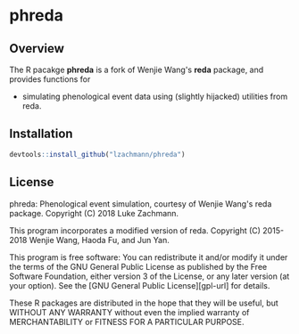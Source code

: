 # phreda


## Overview

The R pacakge **phreda** is a fork of Wenjie Wang's **reda** package, and  
provides functions for

- simulating phenological event data using (slightly hijacked) utilities from
reda.


## Installation

```R
devtools::install_github("lzachmann/phreda")
```


## License

phreda: Phenological event simulation, courtesy of Wenjie Wang's reda package.
Copyright (C) 2018 Luke Zachmann.

This program incorporates a modified version of reda.
Copyright (C) 2015-2018 Wenjie Wang, Haoda Fu, and Jun Yan.

This program is free software: You can redistribute it and/or modify it
under the terms of the GNU General Public License as published by the Free
Software Foundation, either version 3 of the License, or any later version (at
your option).  See the [GNU General Public License][gpl-url] for details.

These R packages are distributed in the hope that they will be useful, but
WITHOUT ANY WARRANTY without even the implied warranty of MERCHANTABILITY or
FITNESS FOR A PARTICULAR PURPOSE.
